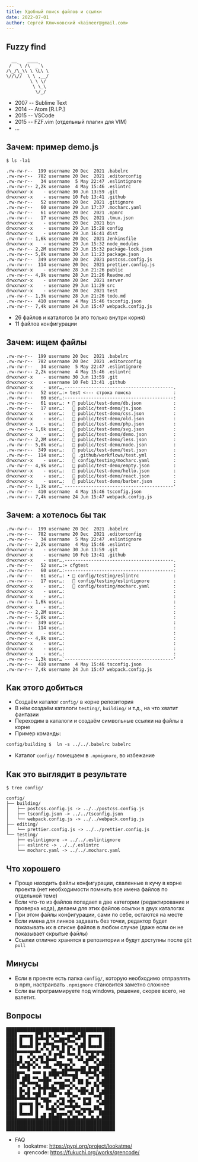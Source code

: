 ```yaml
---
title: Удобный поиск файлов и ссылки
date: 2022-07-01
author: Сергей Ключковский <kaineer@gmail.com>
---
```


## Fuzzy find

```
  __    ____
 /  `\ /\  _`\
/\_/\_\\ \ \L\ \
\//\//  \ \ ,__/
         \ \ \/
          \ \_\
           \/_/
```

 * 2007 -- Sublime Text
 * 2014 -- Atom [R.I.P.]
 * 2015 -- VSCode
 * 2015 -- FZF.vim (отдельный плагин для VIM)
 * ...

## Зачем: пример demo.js

```shell
$ ls -la1

.rw-rw-r--  199 username 20 Dec  2021 .babelrc
.rw-rw-r--  782 username 20 Dec  2021 .editorconfig
.rw-rw-r--   34 username  5 May 22:47 .eslintignore
.rw-rw-r-- 2,2k username  4 May 15:46 .eslintrc
drwxrwxr-x    - username 30 Jun 13:59 .git
drwxrwxr-x    - username 10 Feb 13:41 .github
.rw-rw-r--   52 username 20 Dec  2021 .gitignore
.rw-rw-r--   60 username 29 Jun 17:37 .mocharc.yaml
.rw-rw-r--   61 username 20 Dec  2021 .npmrc
.rw-rw-r--   17 username 25 Dec  2021 .tmux.json
drwxrwxr-x    - username 20 Dec  2021 bin
drwxrwxr-x    - username 29 Jun 15:28 config
drwxrwxr-x    - username 29 Jun 16:41 dist
.rw-rw-r-- 1,6k username 20 Dec  2021 Jenkinsfile
drwxrwxr-x    - username 29 Jun 15:32 node_modules
.rw-rw-r-- 2,2M username 29 Jun 15:32 package-lock.json
.rw-rw-r-- 5,0k username 30 Jun 11:23 package.json
.rw-rw-r--  349 username 20 Dec  2021 postcss.config.js
.rw-rw-r--  114 username 20 Dec  2021 prettier.config.js
drwxrwxr-x    - username 28 Jun 21:26 public
.rw-rw-r-- 4,9k username 28 Jun 21:26 Readme.md
drwxrwxr-x    - username 20 Dec  2021 server
drwxrwxr-x    - username 29 Jun 11:29 src
drwxrwxr-x    - username 20 Dec  2021 test
.rw-rw-r-- 1,3k username 28 Jun 21:26 todo.md
.rw-rw-r--  410 username  4 May 15:46 tsconfig.json
.rw-rw-r-- 7,4k username 24 Jun 15:47 webpack.config.js
```
 * 26 файлов и каталогов (и это только внутри корня)
 * 11 файлов конфигурации

## Зачем: ищем файлы

```shell
.rw-rw-r--  199 username 20 Dec  2021 .babelrc
.rw-rw-r--  782 username 20 Dec  2021 .editorconfig
.rw-rw-r--   34 username  5 May 22:47 .eslintignore
.rw-rw-r-- 2,2k username  4 May 15:46 .eslintrc
drwxrwxr-x    - username 30 Jun 13:59 .git
drwxrwxr-x    - username 10 Feb 13:41 .github
drwxrwxr-x    - user…,-----------------------------------------.
.rw-rw-r--   52 user…:» test <--- строка поиска                :
.rw-rw-r--   60 user…:-----------------------------------------:
.rw-rw-r--   61 user…: •  public/test-demo/db.json            :
.rw-rw-r--   17 user…:    public/test-demo/js.json            :
drwxrwxr-x    - user…:    public/test-demo/css.json           :
drwxrwxr-x    - user…:    public/test-demo/old.json           :
drwxrwxr-x    - user…:    public/test-demo/php.json           :
.rw-rw-r-- 1,6k user…:    public/test-demo/svg.json           :
drwxrwxr-x    - user…:    public/test-demo/demo.json          :
.rw-rw-r-- 2,2M user…:    public/test-demo/less.json          :
.rw-rw-r-- 5,0k user…:    public/test-demo/node.json          :
.rw-rw-r--  349 user…:    public/test-demo/test.json          :
.rw-rw-r--  114 user…:    .github/workflows/test.yml          :
drwxrwxr-x    - user…:    config/testing/mocharc.yaml         :
.rw-rw-r-- 4,9k user…:    public/test-demo/empty.json         :
drwxrwxr-x    - user…:    public/test-demo/hello.json         :
drwxrwxr-x    - user…:    public/test-demo/react.json         :
drwxrwxr-x    - user…:    public/test-demo/barber.json        :
.rw-rw-r-- 1,3k user…`-----------------------------------------'
.rw-rw-r--  410 username  4 May 15:46 tsconfig.json
.rw-rw-r-- 7,4k username 24 Jun 15:47 webpack.config.js
```

## Зачем: а хотелось бы так

```shell
.rw-rw-r--  199 username 20 Dec  2021 .babelrc
.rw-rw-r--  782 username 20 Dec  2021 .editorconfig
.rw-rw-r--   34 username  5 May 22:47 .eslintignore
.rw-rw-r-- 2,2k username  4 May 15:46 .eslintrc
drwxrwxr-x    - username 30 Jun 13:59 .git
drwxrwxr-x    - username 10 Feb 13:41 .github
drwxrwxr-x    - user…,-----------------------------------------.
.rw-rw-r--   52 user…:» cfgtest                                :
.rw-rw-r--   60 user…:-----------------------------------------:
.rw-rw-r--   61 user…: •  config/testing/eslintrc             :
.rw-rw-r--   17 user…:    config/testing/eslintignore         :
drwxrwxr-x    - user…:    config/testing/mocharc.yaml         :
drwxrwxr-x    - user…:                                         :
drwxrwxr-x    - user…:                                         :
.rw-rw-r-- 1,6k user…:                                         :
drwxrwxr-x    - user…:                                         :
.rw-rw-r-- 2,2M user…:                                         :
.rw-rw-r-- 5,0k user…:                                         :
.rw-rw-r--  349 user…:                                         :
.rw-rw-r--  114 user…:                                         :
drwxrwxr-x    - user…:                                         :
.rw-rw-r-- 4,9k user…:                                         :
drwxrwxr-x    - user…:                                         :
drwxrwxr-x    - user…:                                         :
drwxrwxr-x    - user…:                                         :
.rw-rw-r-- 1,3k user…`-----------------------------------------'
.rw-rw-r--  410 username  4 May 15:46 tsconfig.json
.rw-rw-r-- 7,4k username 24 Jun 15:47 webpack.config.js
```

## Как этого добиться

 * Создаём каталог `config/` в корне репозитория
 * В нём создаём каталоги `testing/`, `building/` и т.д., на что хватит фантазии
 * Переходим в каталоги и создаём символьные ссылки на файлы в корне
 * Пример команды:
```shell
config/building $  ln -s ../../.babelrc babelrc
```
 * Каталог `config/` помещаем в `.npmignore`, во избежание

## Как это выглядит в результате

```shell
$ tree config/

config/
├── building/
│   ├── postcss.config.js -> ../../postcss.config.js
│   ├── tsconfig.json -> ../../tsconfig.json
│   └── webpack.config.js -> ../../webpack.config.js
├── editing/
│   └── prettier.config.js -> ../../prettier.config.js
└── testing/
    ├── eslintignore -> ../../.eslintignore
    ├── eslintrc -> ../../.eslintrc
    └── mocharc.yaml -> ../../.mocharc.yaml
```

## Что хорошего

 * Проще находить файлы конфигурации, сваленные в кучу в корне проекта (нет необходимости помнить все имена файлов по отдельной теме)
 * Если что-то из файлов попадает в две категории (редактирование и проверка кода), делаем для этих файлов ссылки в двух каталогах
 * При этом файлы конфигурации, сами по себе, остаются на месте
 * Если имена для линков задавать без точки, редактор будет показывать их в списке файлов в любом случае (даже если он не показывает скрытые файлы)
 * Ссылки отлично хранятся в репозитории и будут доступны после `git pull`

## Минусы

 * Если в проекте есть папка `config/`, которую необходимо отправлять в npm, настраивать `.npmignore` становится заметно сложнее
 * Если вы программируете под windows, решение, скорее всего, не взлетит.

## Вопросы

```
█████████████████████████████████████████
████ ▄▄▄▄▄ █▀█ █▄ █▄ ▀ ▄▄█▀▄██ ▄▄▄▄▄ ████
████ █   █ █▀▀▀█ ▀▄▄██▀█▄▄▀▀ █ █   █ ████
████ █▄▄▄█ █▀ █▀▀█▄▄ █▀▄▄ ▀▄██ █▄▄▄█ ████
████▄▄▄▄▄▄▄█▄▀ ▀▄▀ ▀▄█ █ ▀ █ █▄▄▄▄▄▄▄████
████ ▄  ▄▀▄ ▄▄▀▄▀ █▀█▄ ▀▀▀▄▀▄ ▀▄█▄▀ ▀████
████▄█ ▄▄▀▄▀ █▄█▀▀▀▄▄  ▀█  ▀▀▄█▀▀▄▀▄█████
████▀▄█▄█▀▄▀▄ ▄█▄ ▀▀█▀█▀▄▀  ▄▄▀▄▄▄█▀▀████
████▄▄▄ ▀ ▄▄▄ ▄ ▄██▄▄██▀▀▀█▀██▄█▄█▀▄█████
█████ ▄██ ▄▄  █▄▀▀█▀▄▀▀▀▀██   ▀▄▄▀█ ▀████
████ ▄█▀█▄▄▄▀▀██▀ ▄▄▄▄▀▀▄▀ ██ █▄ ▄▀▄█████
████ ▄▀▀▄ ▄▀█▄██▄█▄ ██▀▀▄▀▄ ▄▄▀ ▄▀█ ▀████
████ █▀▄█ ▄▄█ █ ▄█▀▀▄ ▄█▄  ▀██▀▄█ ▀▄█████
████▄██▄█▄▄█▀▄▄▄▀▀▀ ▄▄ ▀▄▀▀▄ ▄▄▄ ▀▀█ ████
████ ▄▄▄▄▄ █▄ ▀█▀ ▄▀▄█ ▀█▀▄  █▄█  ▀▄█████
████ █   █ █ ▀ █▄█▄▀▄▄▀▀▀█▀▀▄▄▄▄ ██▄ ████
████ █▄▄▄█ █  ▄ ▄█▀▄▄▄▄▀█ ▀█▄▀ █▀  ██████
████▄▄▄▄▄▄▄█▄██▄█████▄▄█▄██▄▄█▄▄█▄█▄█████
█████████████████████████████████████████
█████████████████████████████████████████
```

 * FAQ
   * lookatme: https://pypi.org/project/lookatme/
   * qrencode: https://fukuchi.org/works/qrencode/

